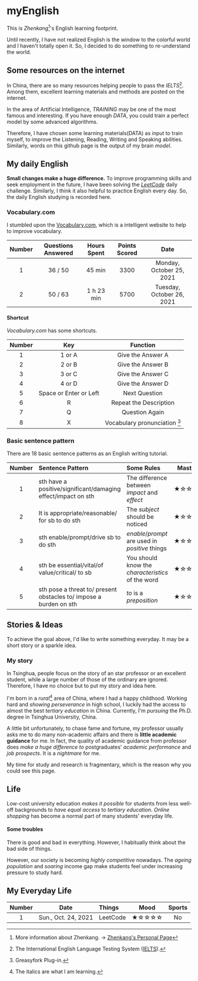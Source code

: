 # myEnglish

This is _Zhenkang_[^my]'s English learning footprint.

Until recently, I have not realized English is the window to the colorful world and I haven't totally open it.
So, I decided to do something to re-understand the world.

## Some resources on the internet

In China, there are so many resources helping people to pass the _IELTS_[^ielts]. Among them, excellent learning materials and methods are posted on the internet.

In the area of Artificial Intelligence, _TRAINING_ may be one of the most famous and interesting. If you have enough _DATA_, you could train a perfect model by some advanced algorithms.

Therefore, I have chosen some learning materials(DATA) as input to train myself, to improve the Listening, Reading, Writing and Speaking abilities.
Similarly, words on this github page is the output of my brain _model_.

## My daily English

**Small changes make a huge difference.** To improve programming skills and seek employment in the future, I have been solving the _[LeetCode](https://github.com/qizhenkang/myLeetCode)_ daily challenge.
Similarly, I think it also helpful to practice English every day.
So, the daily English studying is recorded here.

### Vocabulary.com

I stumbled upon the [Vocabulary.com](https://www.vocabulary.com/), which is a intelligent website to help to improve vocabulary.

| Number | Questions Answered | Hours Spent | Points Scored |           Date            |
| :----: | :----------------: | :---------: | :-----------: | :-----------------------: |
|   1    |      36 / 50       |   45 min    |     3300      | Monday, October 25, 2021  |
|   2    |      50 / 63       | 1 h 23 min  |     5700      | Tuesday, October 26, 2021 |

#### Shortcut

_Vocabulary.com_ has some shortcuts.

| Number |          Key           |              Function               |
| :----: | :--------------------: | :---------------------------------: |
|   1    |         1 or A         |          Give the Answer A          |
|   2    |         2 or B         |          Give the Answer B          |
|   3    |         3 or C         |          Give the Answer C          |
|   4    |         4 or D         |          Give the Answer D          |
|   5    | Space or Enter or Left |            Next Question            |
|   6    |           R            |       Repeat the Description        |
|   7    |           Q            |           Question Again            |
|   8    |           X            | Vocabulary pronunciation [^plug-in] |

### Basic sentence pattern

There are 18 basic sentence patterns as an English writing tutorial.

| Number | Sentence Pattern                                                   | Some Rules                                        | Mastery |
| :----: | :----------------------------------------------------------------- | :------------------------------------------------ | :-----: |
|   1    | sth have a positive/significant/damaging effect/impact on sth      | The difference between _impact_ and _effect_      |  ★☆☆☆☆  |
|   2    | It is appropriate/reasonable/ for sb to do sth                     | The _subject_ should be noticed                   |  ★☆☆☆☆  |
|   3    | sth enable/prompt/drive sb to do sth                               | _enable_/_prompt_ are used in _positive_ things   |  ★☆☆☆☆  |
|   4    | sth be essential/vital/of value/critical/ to sb                    | You should know the _characteristics_ of the word |  ★☆☆☆☆  |
|   5    | sth pose a threat to/ present obstacles to/ impose a burden on sth | _to_ is a _preposition_                           |  ★☆☆☆☆  |

## Stories & Ideas

To achieve the goal above, I'd like to write something everyday. It may be a short story or a sparkle idea.

### My story

In Tsinghua, people focus on the story of an star professor or an excellent student, while a large number of those of the ordinary are ignored. Therefore, I have no choice but to put my story and idea here.

I'm born in a _rural_[^vocabulary] area of China, where I had a happy childhood. Working hard and _showing perseverance_ in high school, I luckily had the access to almost the best _tertiary education_ in China. Currently, I'm _pursuing_ the Ph.D. degree in Tsinghua University, China.

A little bit unfortunately, to chase fame and fortune, my professor usually asks me to do many non-academic affairs and there is **little academic guidance** for me.
In fact, the quality of academic guidance from professor does _make a huge difference to_ postgraduates' _academic performance_ and _job prospects_.
It is a _nightmare_ for me.

My time for study and research is fragmentary, which is the reason why you could see this page.

<!-- ### About

I'd like to write something about my life, from the perspective of a native resident. -->

## Life

Low-cost university education _makes it possible_ for students from less well-off backgrounds to _have equal access_ to _tertiary education_.
_Online shopping_ has become a normal part of many students' everyday life.

#### Some troubles

There is good and bad in everything. However, I habitually think about the bad side of things.

However, our society is becoming _highly competitive_ nowadays.
The _ageing population_ and _soaring_ income gap make students feel under increasing pressure to study hard.

<!-- ### Why is English so significant for non-native English people  -->

<!-- show perseverance -->

<!-- make a decent living -->

## My Everyday Life

| Number |        Date         | Things   | Mood  | Sports |
| :----: | :-----------------: | :------- | :---: | :----: |
|   1    | Sun., Oct. 24, 2021 | LeetCode | ★☆☆☆☆ |   No   |

[^my]: More information about Zhenkang. -> [Zhenkang's Personal Page](https://qizhenkang.github.io/)
[^ielts]: The International English Language Testing System ([IELTS](https://www.ielts.org/)).
[^vocabulary]: The italics are what I am learning.
[^plug-in]: Greasyfork Plug-in.

<!-- [^3]: The structure of the sentence. -->
